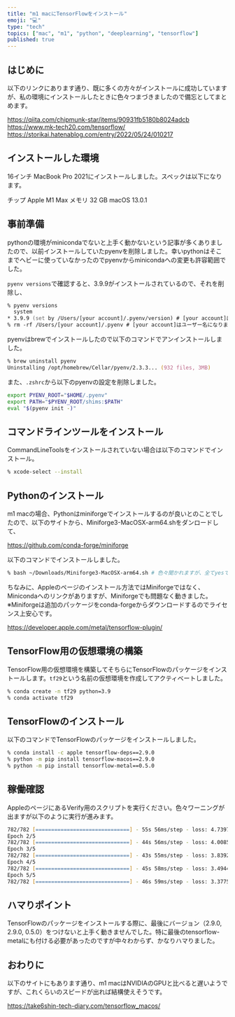 ```yaml
---
title: "m1 macにTensorFlowをインストール"
emoji: "💻"
type: "tech"
topics: ["mac", "m1", "python", "deeplearning", "tensorflow"]
published: true
---
```


## はじめに

以下のリンクにあります通り、既に多くの方々がインストールに成功していますが、私の環境にインストールしたときに色々つまづきましたので備忘としてまとめます。

https://qiita.com/chipmunk-star/items/90931fb5180b8024adcb
https://www.mk-tech20.com/tensorflow/
https://storikai.hatenablog.com/entry/2022/05/24/010217

## インストールした環境

16インチ MacBook Pro 2021にインストールしました。スペックは以下になります。

チップ Apple M1 Max
メモリ 32 GB
macOS 13.0.1

## 事前準備

pythonの環境がminicondaでないと上手く動かないという記事が多くありましたので、以前インストールしていたpyenvを削除しました。幸いpythonはそこまでヘビーに使っていなかったのでpyenvからminicondaへの変更も許容範囲でした。

`pyenv versions`で確認すると、3.9.9がインストールされているので、それを削除し、

```zsh
% pyenv versions
  system
* 3.9.9 (set by /Users/[your account]/.pyenv/version) # [your account]はユーザー名になります
% rm -rf /Users/[your account]/.pyenv # [your account]はユーザー名になります
```

pyenvはbrewでインストールしたので以下のコマンドでアンインストールしました。

```zsh
% brew uninstall pyenv
Uninstalling /opt/homebrew/Cellar/pyenv/2.3.3... (932 files, 3MB)
```

また、`.zshrc`から以下のpyenvの設定を削除しました。

```zsh
export PYENV_ROOT="$HOME/.pyenv"
export PATH="$PYENV_ROOT/shims:$PATH"
eval "$(pyenv init -)"
```

## コマンドラインツールをインストール

CommandLineToolsをインストールされていない場合は以下のコマンドでインストール。

```zsh
% xcode-select --install
```

## Pythonのインストール

m1 macの場合、Pythonはminiforgeでインストールするのが良いとのことでしたので、以下のサイトから、Miniforge3-MacOSX-arm64.shをダンロードして、

https://github.com/conda-forge/miniforge

以下のコマンドでインストールしました。

```zsh
% bash ~/Downloads/Miniforge3-MacOSX-arm64.sh # 色々聞かれますが、全てyesで回答
```

ちなみに、Appleのページのインストール方法ではMiniforgeではなく、Minicondaへのリンクがありますが、Miniforgeでも問題なく動きました。※Miniforgeは追加のパッケージをconda-forgeからダウンロードするのでライセンス上安心です。

https://developer.apple.com/metal/tensorflow-plugin/

## TensorFlow用の仮想環境の構築

TensorFlow用の仮想環境を構築してそちらにTensorFlowのパッケージをインストールします。`tf29`という名前の仮想環境を作成してアクティベートしました。

```zsh
% conda create -n tf29 python=3.9
% conda activate tf29
```

## TensorFlowのインストール

以下のコマンドでTensorFlowのパッケージをインストールしました。

```zsh
% conda install -c apple tensorflow-deps==2.9.0
% python -m pip install tensorflow-macos==2.9.0
% python -m pip install tensorflow-metal==0.5.0
```

## 稼働確認

AppleのページにあるVerify用のスクリプトを実行ください。色々ワーニングが出ますが以下のように実行が進みます。

```zsh
782/782 [==============================] - 55s 56ms/step - loss: 4.7397 - accuracy: 0.0762n -m pip install tensorflow-metal
Epoch 2/5
782/782 [==============================] - 44s 56ms/step - loss: 4.0085 - accuracy: 0.1392
Epoch 3/5
782/782 [==============================] - 43s 55ms/step - loss: 3.8392 - accuracy: 0.1509
Epoch 4/5
782/782 [==============================] - 45s 58ms/step - loss: 3.4944 - accuracy: 0.2095
Epoch 5/5
782/782 [==============================] - 46s 59ms/step - loss: 3.3775 - accuracy: 0.2211
```

## ハマりポイント

TensorFlowのパッケージをインストールする際に、最後にバージョン（2.9.0, 2.9.0, 0.5.0）をつけないと上手く動きませんでした。特に最後のtensorflow-metalにも付ける必要があったのですが中々わからず、かなりハマりました。

## おわりに

以下のサイトにもあります通り、m1 macはNVIDIAのGPUと比べると遅いようですが、これくらいのスピードが出れば結構使えそうです。

https://take6shin-tech-diary.com/tensorflow_macos/